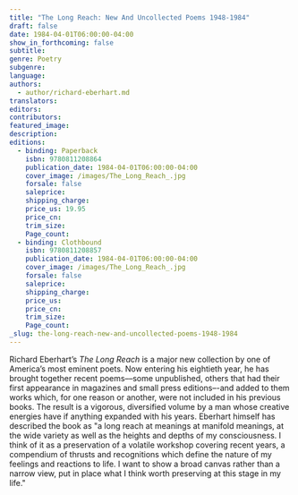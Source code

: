 ```yaml
---
title: "The Long Reach: New And Uncollected Poems 1948-1984"
draft: false
date: 1984-04-01T06:00:00-04:00
show_in_forthcoming: false
subtitle:
genre: Poetry
subgenre:
language:
authors:
  - author/richard-eberhart.md
translators:
editors:
contributors:
featured_image:
description:
editions:
  - binding: Paperback
    isbn: 9780811208864
    publication_date: 1984-04-01T06:00:00-04:00
    cover_image: /images/The_Long_Reach_.jpg
    forsale: false
    saleprice:
    shipping_charge:
    price_us: 19.95
    price_cn:
    trim_size:
    Page_count:
  - binding: Clothbound
    isbn: 9780811208857
    publication_date: 1984-04-01T06:00:00-04:00
    cover_image: /images/The_Long_Reach_.jpg
    forsale: false
    saleprice:
    shipping_charge:
    price_us:
    price_cn:
    trim_size:
    Page_count:
_slug: the-long-reach-new-and-uncollected-poems-1948-1984
---
```


Richard Eberhart’s _The Long Reach_ is a major new collection by one of America’s most eminent poets. Now entering his eightieth year, he has brought together recent poems––some unpublished, others that had their first appearance in magazines and small press editions–-and added to them works which, for one reason or another, were not included in his previous books. The result is a vigorous, diversified volume by a man whose creative energies have if anything expanded with his years. Eberhart himself has described the book as "a long reach at meanings at manifold meanings, at the wide variety as well as the heights and depths of my consciousness. I think of it as a preservation of a volatile workshop covering recent years, a compendium of thrusts and recognitions which define the nature of my feelings and reactions to life. I want to show a broad canvas rather than a narrow view, put in place what I think worth preserving at this stage in my life."

